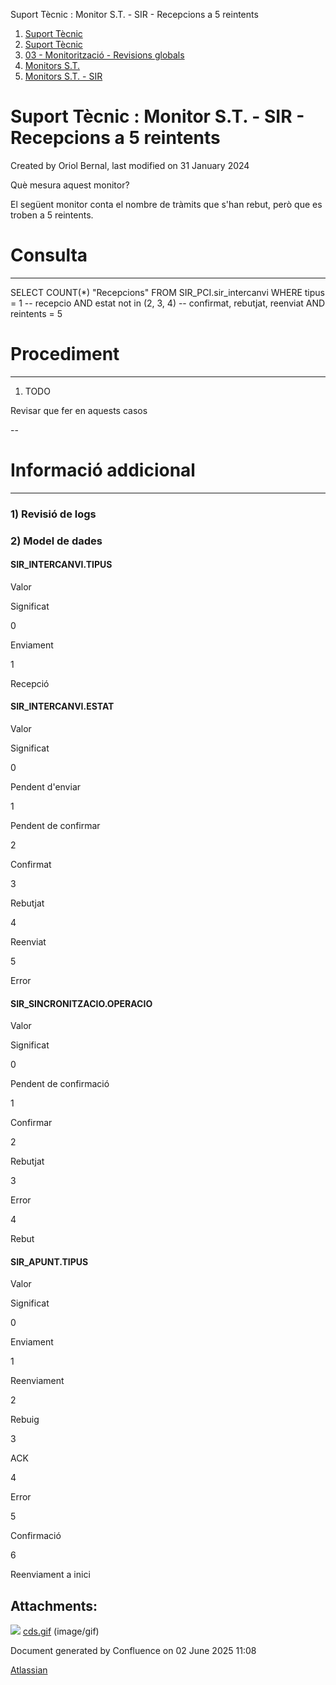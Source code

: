 Suport Tècnic : Monitor S.T. - SIR - Recepcions a 5 reintents  

1.  [Suport Tècnic](index.md)
2.  [Suport Tècnic](13893782.md)
3.  [03 - Monitorització - Revisions globals](26313327.md)
4.  [Monitors S.T.](Monitors-S.T._41522177.md)
5.  [Monitors S.T. - SIR](Monitors-S.T.---SIR_127598710.md)

Suport Tècnic : Monitor S.T. - SIR - Recepcions a 5 reintents
=============================================================

Created by Oriol Bernal, last modified on 31 January 2024

Què mesura aquest monitor?

El següent monitor conta el nombre de tràmits que s'han rebut, però que es troben a 5 reintents.

**Consulta**
============

* * *

SELECT COUNT(\*) "Recepcions"
  FROM SIR\_PCI.sir\_intercanvi
 WHERE tipus = 1 -- recepcio
    AND estat not in (2, 3, 4) -- confirmat, rebutjat, reenviat
    AND reintents = 5

**Procediment**
===============

* * *

1) TODO

Revisar que fer en aquests casos

\-- 

**Informació addicional**
=========================

* * *

### 1) Revisió de logs

  

### 2) Model de dades

#### SIR\_INTERCANVI.TIPUS

Valor

Significat

0

Enviament

1

Recepció

#### SIR\_INTERCANVI.ESTAT

Valor

Significat

0

Pendent d'enviar

1

Pendent de confirmar

2

Confirmat

3

Rebutjat

4

Reenviat

5

Error

#### SIR\_SINCRONITZACIO.OPERACIO

Valor

Significat

0

Pendent de confirmació

1

Confirmar

2

Rebutjat

3

Error

4

Rebut

#### SIR\_APUNT.TIPUS

Valor

Significat

0

Enviament

1

Reenviament

2

Rebuig

3

ACK

4

Error

5

Confirmació

6

Reenviament a inici

Attachments:
------------

![](images/icons/bullet_blue.gif) [cds.gif](attachments/100009011/100009012.gif) (image/gif)  

Document generated by Confluence on 02 June 2025 11:08

[Atlassian](http://www.atlassian.com/)